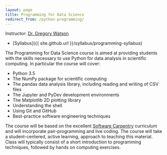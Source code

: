 ```yaml
---
layout: page
title: Programming for Data Science
redirect_from: /python-programming/
---
```


Instructor: [Dr. Gregory Watson](mailto:greg.watson@nyu.edu)

* [Syllabus]({{ site.github.url }}/syllabus/programming-syllabus)

The Programming for Data Science course is aimed at providing students 
with the skills necessary to use Python for data analysis in scientific 
computing. In particular the course will cover:

* Python 3.5
* The NumPy package for scientific computing
* The pandas data analysis library, including reading and writing of CSV files
* The Jupyter and PyDev development environments
* The Matplotlib 2D plotting library 
* Understanding the shell
* Using Git and GitHub
* Best-practice software engineering techniques

The course will be based on the excellent [Software Carpentry](http://software-carpentry.org/) 
curriculum and will incorporate pair-programming and live coding. The course will take a
student-centered, active learning, approach to teaching this material. Class
will typically consist of a short introduction to programming techniques, followed by 
hands on computing exercises.

